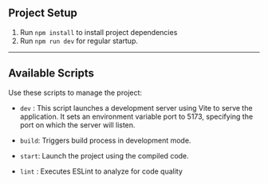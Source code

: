 ## Project Setup

1. Run `npm install` to install project dependencies
2. Run `npm run dev` for regular startup.

---

## Available Scripts

Use these scripts to manage the project:

- `dev` : This script launches a development server using Vite to serve the application. It sets an environment
  variable port to 5173, specifying the port on which the server will listen.

- `build`: Triggers build process in development mode.

- `start`: Launch the project using the compiled code.

- `lint` : Executes ESLint to analyze for code quality

